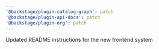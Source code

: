 ```yaml
---
'@backstage/plugin-catalog-graph': patch
'@backstage/plugin-api-docs': patch
'@backstage/plugin-org': patch
---
```


Updated README instructions for the new frontend system
